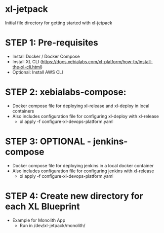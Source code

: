 # xl-jetpack

Initial file directory for getting started with xl-jetpack

# STEP 1: Pre-requisites
- Install Docker / Docker Compose
- Install XL CLI (https://docs.xebialabs.com/xl-platform/how-to/install-the-xl-cli.html)
- Optional: Install AWS CLI

# STEP 2: xebialabs-compose:
- Docker compose file for deploying xl-release and xl-deploy in local containers
- Also includes configuration file for configuring xl-deploy with xl-release
  - xl apply -f configure-xl-devops-platform.yaml

# STEP 3: OPTIONAL - jenkins-compose
- Docker compose file for deploying jenkins in a local docker container
- Also includes configuration file for configuring jenkins with xl-release
  - xl apply -f configure-xl-devops-platform.yaml

# STEP 4: Create new directory for each XL Blueprint
- Example for Monolith App
  - Run in  /dev/xl-jetpack/monolith/
